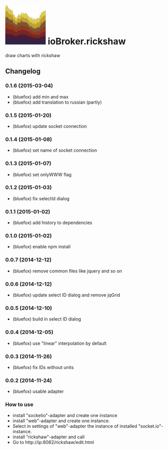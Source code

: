 ![Logo](admin/rickshaw.png)
ioBroker.rickshaw
=================

draw charts with rickshaw

## Changelog
### 0.1.6 (2015-03-04)
* (bluefox) add min and max
* (bluefox) add translation to russian (partly)

### 0.1.5 (2015-01-20)
* (bluefox) update socket connection

### 0.1.4 (2015-01-08)
* (bluefox) set name of socket connection

### 0.1.3 (2015-01-07)
* (bluefox) set onlyWWW flag

### 0.1.2 (2015-01-03)
* (bluefox) fix selectId dialog

### 0.1.1 (2015-01-02)
* (bluefox) add history to dependencies

### 0.1.0 (2015-01-02)
* (bluefox) enable npm install

### 0.0.7 (2014-12-12)
* (bluefox) remove common files like jquery and so on

### 0.0.6 (2014-12-12)
* (bluefox) update select ID dialog and remove jqGrid

### 0.0.5 (2014-12-10)
* (bluefox) build in select ID dialog

### 0.0.4 (2014-12-05)
* (bluefox) use "linear" interpolation by default

### 0.0.3 (2014-11-26)
* (bluefox) fix IDs without units

### 0.0.2 (2014-11-24)
* (bluefox) usable adapter


### How to use
- install "socketio"-adapter and create one instance
- install "web"-adapter and create one instance.
- Select in settings of "web"-adapter the instance of installed "socket.io"-instance.
- install "rickshaw"-adapter and call
- Go to http://ip:8082/rickshaw/edit.html